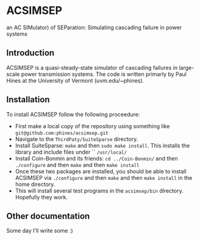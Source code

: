 ACSIMSEP
========
an AC SIMulator) of SEParation: Simulating cascading failure in power systems

Introduction
------------
ACSIMSEP is a quasi-steady-state simulator of cascading failures in large-scale power transmission systems. The code is written primarly by Paul Hines at the University of Vermont (uvm.edu/~phines).

Installation
------------
To install ACSIMSEP follow the following proceedure:
* First make a local copy of the repository using something like ```git@github.com:phines/acsimsep.git```
* Navigate to the ```ThirdPaty/SuiteSparse``` directory.
* Install SuiteSparse: ```make``` and then ```sudo make install```. This installs the library and include files under ``  ```/usr/local/```
* Install Coin-Bonmin and its friends: ```cd ../Coin-Bonmin/``` and then ```./configure``` and then ```make``` and then ```make install```
* Once these two packages are installed, you should be able to install ACSIMSEP via ```./configure``` and then ```make``` and then ```make install``` in the home directory.
* This will install several test programs in the ```acsimsep/bin``` directory. Hopefully they work.

Other documentation
------------
Some day I'll write some :)
